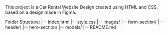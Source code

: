 This project is a Car Rental Website Design created using HTML and CSS, based on a design made in Figma.

Folder Structure: 
|-- index.html
|-- style.css
|-- images/
    |-- form-section/
    |-- header/
    |-- hero-section/
    |-- models/
|-- README.md    
